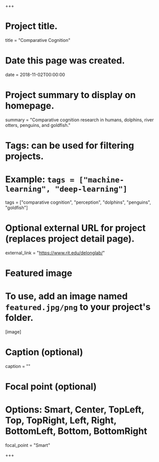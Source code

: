 +++
# Project title.
title = "Comparative Cognition"

# Date this page was created.
date = 2018-11-02T00:00:00

# Project summary to display on homepage.
summary = "Comparative cognition research in humans, dolphins, river otters, penguins, and goldfish."

# Tags: can be used for filtering projects.
# Example: `tags = ["machine-learning", "deep-learning"]`
tags = ["comparative cognition", "perception", "dolphins", "penguins", "goldfish"]

# Optional external URL for project (replaces project detail page).
external_link = "https://www.rit.edu/delonglab/"

# Featured image
# To use, add an image named `featured.jpg/png` to your project's folder.
[image]
  # Caption (optional)
  caption = ""

  # Focal point (optional)
  # Options: Smart, Center, TopLeft, Top, TopRight, Left, Right, BottomLeft, Bottom, BottomRight
  focal_point = "Smart"

+++
